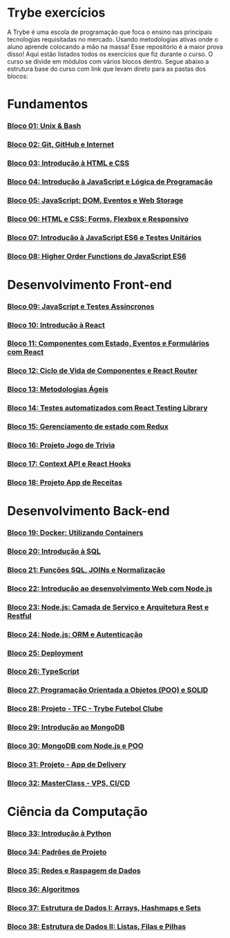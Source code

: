 # Trybe exercícios
 A Trybe é uma escola de programação que foca o ensino nas principais tecnologias requisitadas no mercado. Usando metodologias ativas onde o aluno aprende colocando a mão na massa! Esse repositório é a maior prova disso! Aqui estão listados todos os exercícios que fiz durante o curso.
  O curso se divide em módulos com vários blocos dentro. Segue abaixo a estrutura base do curso com link que levam direto para as pastas dos blocos:


# Fundamentos
### [Bloco 01: Unix & Bash]()
### [Bloco 02: Git, GitHub e Internet]()
### [Bloco 03: Introdução à HTML e CSS]()
### [Bloco 04: Introdução à JavaScript e Lógica de Programação]()
### [Bloco 05: JavaScript: DOM, Eventos e Web Storage]()
### [Bloco 06: HTML e CSS: Forms, Flexbox e Responsivo]()
### [Bloco 07: Introdução à JavaScript ES6 e Testes Unitários]()
### [Bloco 08: Higher Order Functions do JavaScript ES6]()
# Desenvolvimento Front-end
### [Bloco 09: JavaScript e Testes Assíncronos]()
### [Bloco 10: Introdução à React]()
### [Bloco 11: Componentes com Estado, Eventos e Formulários com React]()
### [Bloco 12: Ciclo de Vida de Componentes e React Router]()
### [Bloco 13: Metodologias Ágeis]()
### [Bloco 14: Testes automatizados com React Testing Library]()
### [Bloco 15: Gerenciamento de estado com Redux]()
### [Bloco 16: Projeto Jogo de Trivia]()
### [Bloco 17: Context API e React Hooks]()
### [Bloco 18: Projeto App de Receitas]()
# Desenvolvimento Back-end
### [Bloco 19: Docker: Utilizando Containers]()
### [Bloco 20: Introdução à SQL]()
### [Bloco 21: Funções SQL, JOINs e Normalização]()
### [Bloco 22: Introdução ao desenvolvimento Web com Node.js]()
### [Bloco 23: Node.js: Camada de Serviço e Arquitetura Rest e Restful]()
### [Bloco 24: Node.js: ORM e Autenticação]()
### [Bloco 25: Deployment]()
### [Bloco 26: TypeScript]()
### [Bloco 27: Programação Orientada a Objetos (POO) e SOLID]()
### [Bloco 28: Projeto - TFC - Trybe Futebol Clube]()
### [Bloco 29: Introdução ao MongoDB]()
### [Bloco 30: MongoDB com Node.js e POO]()
### [Bloco 31: Projeto - App de Delivery]()
### [Bloco 32: MasterClass - VPS, CI/CD]()
# Ciência da Computação
### [Bloco 33: Introdução à Python]()
### [Bloco 34: Padrões de Projeto]()
### [Bloco 35: Redes e Raspagem de Dados]()
### [Bloco 36: Algoritmos]()
### [Bloco 37: Estrutura de Dados I: Arrays, Hashmaps e Sets]()
### [Bloco 38: Estrutura de Dados II: Listas, Filas e Pilhas]()
